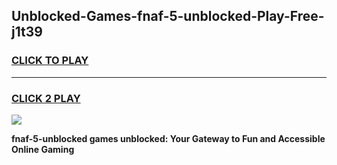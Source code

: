 
## Unblocked-Games-fnaf-5-unblocked-Play-Free-j1t39
<h3>
<a href="https://premium76.site?title=fnaf-5-unblocked&ref=19M">CLICK TO PLAY</a></h3>
<hr>

<h3>
<a href="https://premium76.site?title=fnaf-5-unblocked&ref=19M">CLICK 2 PLAY</a>
  
</h3>

<a href="https://premium76.site?title=fnaf-5-unblocked&ref=19M"><img src="https://clearcache.store/games.png"></a>


**fnaf-5-unblocked games unblocked: Your Gateway to Fun and Accessible Online Gaming**
